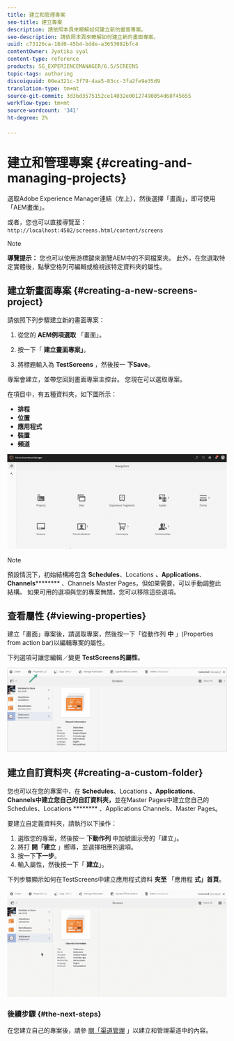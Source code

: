```yaml
---
title: 建立和管理專案
seo-title: 建立專案
description: 請依照本頁來瞭解如何建立新的畫面專案。
seo-description: 請依照本頁來瞭解如何建立新的畫面專案。
uuid: c73126ca-18d0-45b4-bdde-a3653082bfc4
contentOwner: Jyotika syal
content-type: reference
products: SG_EXPERIENCEMANAGER/6.5/SCREENS
topic-tags: authoring
discoiquuid: 00ea321c-3f79-4aa5-83cc-3fa2fe9e35d9
translation-type: tm+mt
source-git-commit: 3d3bd3575152ce14032e00127490054d68f45655
workflow-type: tm+mt
source-wordcount: '341'
ht-degree: 2%

---
```



# 建立和管理專案 {#creating-and-managing-projects}

選取Adobe Experience Manager連結（左上），然後選擇「畫面」，即可使用「AEM畫面」。

或者，您也可以直接導覽至： `http://localhost:4502/screens.html/content/screens`


>[!NOTE]
>**導覽提示：**
>您也可以使用游標鍵來瀏覽AEM中的不同檔案夾。 此外，在您選取特定實體後，點擊空格列可編輯或檢視該特定資料夾的屬性。

## 建立新畫面專案 {#creating-a-new-screens-project}

請依照下列步驟建立新的畫面專案：

1. 從您的 **AEM例項選取** 「畫面」。

1. 按一下「 **建立畫面專案」**。

1. 將標題輸入為 **TestScreens** ，然後按一 **下Save**。

專案會建立，並帶您回到畫面專案主控台。 您現在可以選取專案。

在項目中，有五種資料夾，如下圖所示：

* **排程**
* **位置**
* **應用程式**
* **裝置**
* **頻道**

![player1](assets/create-project.gif)

>[!NOTE]
>
>預設情況下，初始結構將包含 **Schedules**、Locations **、Applications**、 **Channels********** 、Channels Master Pages，但如果需要，可以手動調整此結構。 如果可用的選項與您的專案無關，您可以移除這些選項。


## 查看屬性 {#viewing-properties}

建立「畫面」專案後，請選取專案，然後按一下「從動作列 **中** 」(Properties from action bar)以編輯專案的屬性。

下列選項可讓您編輯／變更 **TestScreens的屬性**。

![影像](assets/create-project2.png)


## 建立自訂資料夾 {#creating-a-custom-folder}

您也可以在您的專案中，在 **Schedules**、Locations **、Applications**、 **Channels中建立您自己的自訂資料夾，**&#x200B;並在Master Pages中建立您自己的Schedules、Locations ******** 、Applications Channels、Master Pages。

要建立自定義資料夾，請執行以下操作：

1. 選取您的專案，然後按一 **下動作列** 中加號圖示旁的「建立」。
1. 將打 **開「建立** 」嚮導，並選擇相應的選項。
1. 按一下&#x200B;**下一步**。
1. 輸入屬性，然後按一下「 **建立**」。

下列步驟顯示如何在TestScreens中建立應用程式資料 **夾至** 「應用程 **式」首頁**。

![player2-1](assets/create-project3.gif)

### 後續步驟 {#the-next-steps}

在您建立自己的專案後，請參 [閱「渠道管理](managing-channels.md) 」以建立和管理渠道中的內容。

